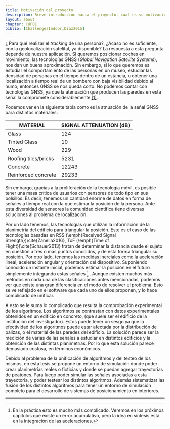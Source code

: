 ```yaml
---
title: Motivación del proyecto
description: Breve introducción hacia el proyecto, cual es su motivación y la propuesta
layout: about
chapter: CHP01
biblio: [ChallengesIndoor,Diaz2015]
---
```


¿ Para qué realizar el *tracking* de una persona?, ¿Acaso no es suficiente, con la geolocalización satelital, ya disponible? La respuesta a esta pregunta depende de nuestra aplicación. Si queremos posicionar coches en movimiento, las tecnologías GNSS (*Global Navigation Satellite Systems*), nos dan un buena aproximación. Sin embargo, si lo que queremos es estudiar el comportamiento de las personas en un museo, estudiar las densidad de personas en el tiempo dentro de un estancia, u obtener una localización a tiempo real de un bombero con baja visibilidad debido al humo; entonces GNSS se nos queda corto. No podemos contar con tecnologías GNSS, ya que la atenuación que producen las paredes en esta señal la compromete considerablemente <a class='biblio' href='#b1'>[1]</a>. 

Podemos ver en la siguiente tabla como es la atnuación de la señal GNSS para distintos materiales:

| MATERIAL             | SIGNAL ATTENUATION (dB) |
|----------------------|-------------------------|
| Glass                | 124                     |
| Tinted Glass         | 10                      |
| Wood                 | 229                     |
| Roofing tiles/bricks | 5231                    |
| Concrete             | 12243                   |
| Reinforced concrete  | 29233                   |

Sin embargo, gracias a la proliferación de la tecnología móvil, es posible tener una masa crítica de usuarios con sensores de todo tipo en sus bolsillos. Es decir, tenemos un cantidad enorme de datos en forma de señales a tiempo real con la que estimar la posición de la persona. Ante esta diversidad de sensores la comunidad científica tiene diversas soluciones al problema de localización. 

Por un lado tenemos, las tecnologías que utilizan la información de la planimetría del edificio para triangular la posición. Este es el caso de las tecnologías basadas en RSS (\emph{Received Signal Strength})\cite{Zanella2016}, ToF (\emph{Time of Flight})\cite{Schauer2013} tratan de determinar la distancia desde el sujeto en cuestión a tres o más puntos conocidos, y de esta forma triangular su posición. Por otro lado, tenemos las medidas inerciales como la aceleración lineal, aceleración angular y orientación del dispositivo. Suponiendo conocido un instante inicial, podemos estimar la posición en el futuro simplemente integrando estas señales [^1] . Aunque existen muchos más métodos en cada una de las clasificaciones antes mencionadas, podemos ver que existe una gran diferencia en el modo de resolver el problema. Esto se ve reflejado en el software que cada uno de ellos proponen, y lo hace complicado de unificar. 

A esto se le suma lo complicado que resulta la comprobación experimental de los algoritmos. Los algoritmos se contrastan con datos experimentales obtenidos en un edificio en concreto, (que suele ser el edificio de la institución del investigador). Estos puede tener un sesgo ya que la efectividad de los algoritmos puede estar afectada por la distribución de balizas, o el material de las paredes del edificio.  La solución parece ser la medición de varias de las señales a estudiar en distintos edificios y la obtención de las distintas planimetrías. Por lo que esta solución parece demasiado costosa, en términos económicos. 

Debido al problema de la unificación de algoritmos y del testeo de los mismos, en esta tesis se propone un entorno de simulación donde poder crear planimetrías reales o ficticias y donde se puedan agregar trayectorias de peatones. Para luego poder simular las señales asociadas a esta trayectoria, y poder testear los distintos algoritmos. Además sistematizar las fusión de los distintos algoritmos para tener un entorno de simulación completo para el desarrollo de sistemas de posicionamiento en interiores.


<hr>

[^1]: En la práctica esto es mucho más complicado. Veremos en los próximos capítulos que existe un error acumulativo, pero la idea en síntesis está en la integración de las aceleraciones.